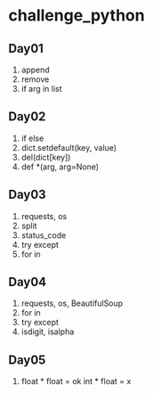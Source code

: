 # challenge_python 

## Day01

1. append
2. remove 
3. if arg in list 

## Day02

 1. if else
 2. dict.setdefault(key, value) 
 3. del(dict[key])
 4. def *(arg, arg=None) 

## Day03

1. requests, os
2. split
3. status_code
4. try except
5. for in

## Day04

1. requests, os, BeautifulSoup
2. for in
3. try except
4. isdigit, isalpha

## Day05

1. float * float = ok
   int * float = x
 

